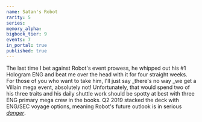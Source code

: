 ```yaml
---
name: Satan's Robot
rarity: 5
series:
memory_alpha:
bigbook_tier: 9
events: 7
in_portal: true
published: true
---
```


The last time I bet against Robot's event prowess, he whipped out his #1 Hologram ENG and beat me over the head with it for four straight weeks. For those of you who want to take him, I'll just say _there's no way _we get a Villain mega event, absolutely not! Unfortunately, that would spend two of his three traits and his daily shuttle work should be spotty at best with three ENG primary mega crew in the books. Q2 2019 stacked the deck with ENG/SEC voyage options, meaning Robot's future outlook is in serious [_danger_](https://www.youtube.com/watch?v=1IPPn9t6dyE).
